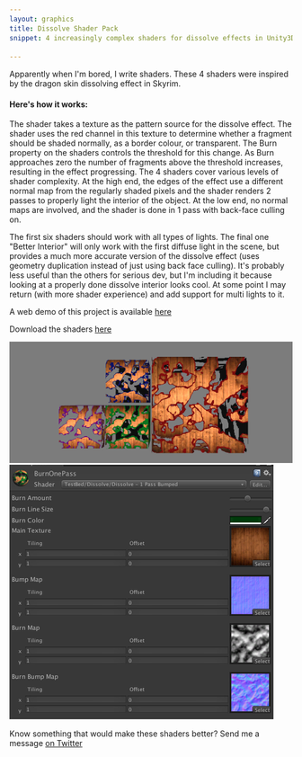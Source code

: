```yaml
---
layout: graphics
title: Dissolve Shader Pack
snippet: 4 increasingly complex shaders for dissolve effects in Unity3D <strong>[Open Source]</strong>

---
```


Apparently when I'm bored, I write shaders. These 4 shaders were inspired by the dragon skin dissolving effect in Skyrim.  

<h4>Here's how it works: </h4>

The shader takes a texture as the pattern source for the dissolve effect. The shader uses the red channel in this texture to determine whether a fragment should be shaded normally, as a border colour, or transparent. The Burn property on the shaders controls the threshold for this change. As Burn approaches zero the number of fragments above the threshold increases, resulting in the effect progressing. The 4 shaders cover various levels of shader complexity. At the high end, the edges of the effect use a different normal map from the regularly shaded pixels and the shader renders 2 passes to properly light the interior of the object. At the low end, no normal maps are involved, and the shader is done in 1 pass with back-face culling on. 

The first six shaders should work with all types of lights. The final one "Better Interior" will only work with the first diffuse light in the scene, but provides a much more accurate version of the dissolve effect (uses geometry duplication instead of just using back face culling). It's probably less useful than the others for serious dev, but I'm including it because looking at a properly done dissolve interior looks cool. At some point I may return (with more shader experience) and add support for multi lights to it. 

A web demo of this project is available [here](/demos/dissolve/dissolve.html)

Download the shaders [here](https://dl.dropboxusercontent.com/u/6128167/Dissolve%20Shaders.zip) 

![Screen 1](/images/post_images/2013-09-22/dissolve_screen.png)
![Screen 2](/images/post_images/2013-09-22/dissolve_control.png)

Know something that would make these shaders better? Send me a message [on Twitter](http://twitter.com/khalladay)